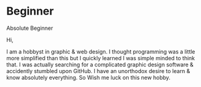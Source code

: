 # Beginner
Absolute Beginner

Hi,

I am a hobbyst in graphic & web design. I thought programming was a little more simplified than this but I quickly learned I was simple minded to think that. I was actually searching for a complicated graphic design software & accidently stumbled upon GitHub. I have an unorthodox desire to learn & know absolutely everything. So Wish me luck on this new hobby.
